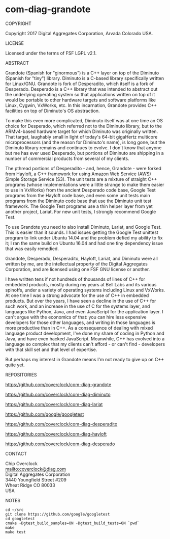 # com-diag-grandote

COPYRIGHT

Copyright 2017 Digital Aggregates Corporation, Arvada Colorado USA.

LICENSE

Licensed under the terms of FSF LGPL v2.1.

ABSTRACT

Grandote (Spanish for "ginormous") is a C++ layer on top of the Diminuto
(Spanish for "tiny") library.  Diminuto is a C-based library specifically
written for Linux/GNU. Grandote is fork of Desperadito, which itself
is a fork of Desperado. Desperado is a C++ library that was intended
to abstract out the underlying operating system so that applications
written on top of it would be portable to other hardware targets and
software platforms like Linux, Cygwin, VxWorks, etc. In this incarnation,
Grandote provides C++ facilities on top of Diminuto's OS abstraction.

To make this even more complicated, Diminuto itself was at one time an
OS choice for Desperado, which referred not to the Diminuto library, but
to the ARMv4-based hardware target for which Diminuto was originally
written. That target, laughably small in light of today's 64-bit
gigaHertz multicore microprocessors (and the reason for Diminuto's name),
is long gone, but the Diminuto library remains and continues to evolve.
I don't know that anyone but me has ever used Desperado, but portions
of Diminuto are shipping in a number of commercial products from several
of my clients.

The pthread portions of Desperadito - and, hence, Grandote - were
forked from Hayloft, a C++ framework for using Amazon Web Service (AWS)
Simple Storage Service (S3). The unit tests are a mixture of straight
C++ programs (whose implementations were a little strange to make them
easier to use in VxWorks) from the ancient Desperado code base, Google
Test programs from the Hayloft code base, and even some unit tests
main programs from the Diminuto code base that use the Diminuto unit
test framework. The Google Test programs use a thin helper layer from
yet another project, Lariat.  For new unit tests, I strongly recommend
Google Test.

To use Grandote you need to also install Diminuto, Lariat, and Google
Test. This is easier than it sounds. I had issues getting the Google
Test unittest program to link under Ubuntu 14.04 and the problem defied
my ability to fix it; I ran the same build on Ubuntu 16.04 and had one
tiny dependency issue that was easily remedied.

Grandote, Desperado, Desperadito, Hayloft, Lariat, and Diminuto were all
written by me, are the intellectual property of the Digital Aggregates
Corporation, and are licensed using one FSF GNU license or another.

I have written tens if not hundreds of thousands of lines of C++
for embedded products, mostly during my years at Bell Labs and its
various spinoffs, under a variety of operating systems including Linux
and VxWorks. At one time I was a strong advocate for the use of C++ in
embedded products. But over the years, I have seen a decline in the use
of C++ for such work, and an increase in the use of C for the systems
layer, and languages like Python, Java, and even JavaScript for the
application layer. I can't argue with the economics of that: you can
hire less expensive developers for those other languages, and writing
in those languages is more productive than in C++. As a consequence of
dealing with mixed language product development, I've done my share of
coding in Python and Java, and have even hacked JavaScript. Meanwhile, C++
has evolved into a language so complex that my clients can't afford - or
can't find - developers with that skill set and that level of expertise.

But perhaps my interest in Grandote means I'm not ready to give up on C++
quite yet.

REPOSITORIES

<https://github.com/coverclock/com-diag-grandote>

<https://github.com/coverclock/com-diag-diminuto>

<https://github.com/coverclock/com-diag-lariat>

<https://github.com/google/googletest>

<https://github.com/coverclock/com-diag-desperadito>

<https://github.com/coverclock/com-diag-hayloft>

<https://github.com/coverclock/com-diag-desperado>

CONTACT

Chip Overclock<br/>
<mailto:coverclock@diag.com><br/>
Digital Aggregates Corporation<br/>
3440 Youngfield Street #209<br/>
Wheat Ridge CO 80033<br/>
USA<br/>

NOTES

    cd ~/src
    git clone https://github.com/google/googletest
    cd googletest
    cmake -Dgtest_build_samples=ON -Dgtest_build_tests=ON `pwd`
    make
    make test
